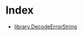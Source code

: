 # Index

<!-- START_INDEX -->
- [library.DecodeErrorString](./library.DecodeErrorString.md)
<!-- END_INDEX -->

